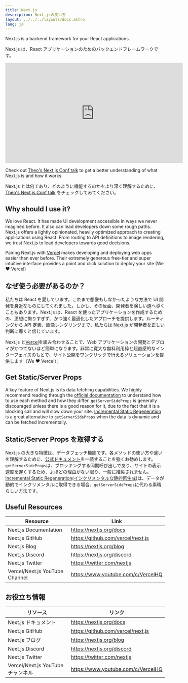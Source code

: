 ```yaml
---
title: Next.js
description: Next.jsの使い方
layout: ../../../layouts/docs.astro
lang: ja
---
```


Next.js is a backend framework for your React applications.

Next.js は、React アプリケーションのためのバックエンドフレームワークです。

<div class="embed">
<iframe width="560" height="315" src="https://www.youtube.com/embed/W4UhNo3HAMw" title="Next.js is a backend framework" frameborder="0" allow="accelerometer; autoplay; clipboard-write; encrypted-media; gyroscope; picture-in-picture" allowfullscreen></iframe>
</div>

Check out [Theo's Next.js Conf talk](https://www.youtube.com/watch?v=W4UhNo3HAMw) to get a better understanding of what Next.js is and how it works.</p>

Next.js とは何であり、どのように機能するのかをより深く理解するために、[Theo's Next.js Conf talk](https://www.youtube.com/watch?v=W4UhNo3HAMw) をチェックしてみてください。</p>

## Why should I use it?

We love React. It has made UI development accessible in ways we never imagined before. It also can lead developers down some rough paths. Next.js offers a lightly opinionated, heavily optimized approach to creating applications using React. From routing to API definitions to image rendering, we trust Next.js to lead developers towards good decisions.

Pairing Next.js with [Vercel](https://vercel.com/) makes developing and deploying web apps easier than ever before. Their extremely generous free-tier and super intuitive interface provides a point and click solution to deploy your site (We ❤️ Vercel)

## なぜ使う必要があるのか？

私たちは React を愛しています。これまで想像もしなかったような方法で UI 開発を身近なものにしてくれました。しかし、その反面、開発者を険しい道へ導くこともあります。Next.js は、React を使ったアプリケーションを作成するための、思想に拘りすぎず、かつ強く最適化したアプローチを提供します。ルーティングから API 定義、画像レンダリングまで、私たちは Next.js が開発者を正しい判断に導くと信じています。

Next.js と[Vercel](https://vercel.com/)を組み合わせることで、Web アプリケーションの開発とデプロイがかつてないほど簡単になります。非常に寛大な無料利用枠と超直感的なインターフェイスのもとで、サイト公開をワンクリックで行えるソリューションを提供します（We ❤️ Vercel）。

## Get Static/Server Props

A key feature of Next.js is its data fetching capabilities. We highly recommend reading through the [official documentation](https://nextjs.org/docs/basic-features/data-fetching) to understand how to use each method and how they differ. `getServerSideProps` is generally discouraged unless there is a good reason for it, due to the fact that it is a blocking call and will slow down your site. [Incremental Static Regeneration](https://nextjs.org/docs/basic-features/data-fetching/incremental-static-regeneration) is a great alternative to `getServerSideProps` when the data is dynamic and can be fetched incrementally.

## Static/Server Props を取得する

Next.js の大きな特徴は、データフェッチ機能です。各メソッドの使い方や違いを理解するために、[公式ドキュメント](https://nextjs.org/docs/basic-features/data-fetching)を一読することを強くお勧めします。`getServerSideProps`は、ブロッキングする同期呼び出しであり、サイトの表示速度を遅くするため、よほどの理由がない限り、一般に推奨されません。[Incremental Static Regeneration(インクリメンタルな静的再生成)](https://nextjs.org/docs/basic-features/data-fetching/incremental-static-regeneration)は、データが動的でインクリメンタルに取得できる場合、`getServerSideProps`に代わる素晴らしい方法です。

## Useful Resources

| Resource                       | Link                               |
| ------------------------------ | ---------------------------------- |
| Next.js Documentation          | https://nextjs.org/docs            |
| Next.js GitHub                 | https://github.com/vercel/next.js  |
| Next.js Blog                   | https://nextjs.org/blog            |
| Next.js Discord                | https://nextjs.org/discord         |
| Next.js Twitter                | https://twitter.com/nextjs         |
| Vercel/Next.js YouTube Channel | https://www.youtube.com/c/VercelHQ |

## お役立ち情報

| リソース                          | リンク                             |
| --------------------------------- | ---------------------------------- |
| Next.js ドキュメント              | https://nextjs.org/docs            |
| Next.js GitHub                    | https://github.com/vercel/next.js  |
| Next.js ブログ                    | https://nextjs.org/blog            |
| Next.js Discord                   | https://nextjs.org/discord         |
| Next.js Twitter                   | https://twitter.com/nextjs         |
| Vercel/Next.js YouTube チャンネル | https://www.youtube.com/c/VercelHQ |

